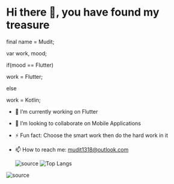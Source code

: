 # Hi there 👋, you have found my treasure 

final name = Mudit;

var work, mood;

if(mood == Flutter)

work = Flutter;

else

work = Kotlin;



- 🔭 I’m currently working on Flutter
- 👯 I’m looking to collaborate on Mobile Applications
- ⚡ Fun fact: Choose the smart work then do the hard work in it
- 📫 How to reach me: mudit1318@outlook.com





  
  ![source](  https://github-readme-stats.vercel.app/api?username=Deadlegend1321&&show_icons%22true&title_color%22ffffff&icon_color%22bb2acf&text_color%22daf7dc&bg_color%22151515)      ![Top Langs](https://github-readme-stats.vercel.app/api/top-langs/?username=Deadlegend1321)
  
  







![source](https://user-images.githubusercontent.com/51445048/95010274-8cd1c580-0645-11eb-87a7-3a13f14af549.gif)
<!--
**Deadlegend1321/Deadlegend1321** is a ✨ _special_ ✨ repository because its `README.md` (this file) appears on your GitHub profile.



- 🔭 I’m currently working on Flutter
- 🌱 I’m currently learning ...
- 👯 I’m looking to collaborate on ...
- 🤔 I’m looking for help with ...
- 💬 Ask me about ...
- 📫 How to reach me: ...
- 😄 Pronouns: ...
- ⚡ Fun fact: ...
-->
